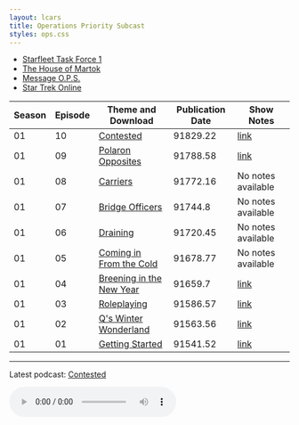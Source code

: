 ```yaml
---
layout: lcars
title: Operations Priority Subcast
styles: ops.css
---
```

<div class="ops-menu">
	<ul class="nav-menu">
		<li><a href="http://www.starfleettaskforce1.com/" target="_blank">Starfleet Task Force 1</a></li>
		<li><a href="http://www.thehouseofmartok.com/" target="_blank">The House of Martok</a></li>
		<li><a href="http://www.starfleettaskforce1.com/newpm/2136666" target="_blank">Message O.P.S.</a></li>
		<li><a href="http://sto.perfectworld.com" target="_blank">Star Trek Online</a></li>
	</ul>
</div>

| Season	| Episode		| Theme	and Download					| Publication Date 	| Show Notes		|
|-----------|---------------|---------------------------------------|-------------------|-------------------|
| 01		| 10			| [Contested][s01e10-dl]			 	| 91829.22			| [link][s01e10-n] 	|
| 01		| 09			| [Polaron Opposites][s01e09-dl]		| 91788.58			| [link][s01e09-n] 	|
| 01		| 08			| [Carriers][s01e08-dl]					| 91772.16			| No notes available|
| 01		| 07			| [Bridge Officers][s01e07-dl]			| 91744.8			| No notes available|
| 01		| 06			| [Draining][s01e06-dl]					| 91720.45			| No notes available|
| 01		| 05			| [Coming in From the Cold][s01e05-dl] 	| 91678.77			| No notes available|
| 01		| 04			| [Breening in the New Year][s01e04-dl]	| 91659.7			| [link][s01e04-n] 	|
| 01		| 03			| [Roleplaying][s01e03-dl]			 	| 91586.57			| [link][s01e03-n] 	|
| 01		| 02			| [Q's Winter Wonderland][s01e02-dl] 	| 91563.56			| [link][s01e02-n] 	|
| 01		| 01			| [Getting Started][s01e01-dl]		 	| 91541.52			| [link][s01e01-n] 	|

- - -

Latest podcast: [Contested][s01e10-dl]

<audio src="https://googledrive.com/host/0BzIk2_Rnx-GKRzhnSFBmUEZpMDA/OPS-s01e10.mp3" controls>
   Your browser does not support the audio element.
</audio>

<!-- References -->

[s01e01-dl]: https://googledrive.com/host/0BzIk2_Rnx-GKRzhnSFBmUEZpMDA/OPS-s01e01.mp3
[s01e02-dl]: https://googledrive.com/host/0BzIk2_Rnx-GKRzhnSFBmUEZpMDA/OPS-s01e02.mp3
[s01e03-dl]: https://googledrive.com/host/0BzIk2_Rnx-GKRzhnSFBmUEZpMDA/OPS-s01e03.mp3
[s01e04-dl]: https://googledrive.com/host/0BzIk2_Rnx-GKRzhnSFBmUEZpMDA/OPS-s01e04.mp3
[s01e05-dl]: https://googledrive.com/host/0BzIk2_Rnx-GKRzhnSFBmUEZpMDA/OPS-s01e05.mp3
[s01e06-dl]: https://googledrive.com/host/0BzIk2_Rnx-GKRzhnSFBmUEZpMDA/OPS-s01e06.mp3
[s01e07-dl]: https://googledrive.com/host/0BzIk2_Rnx-GKRzhnSFBmUEZpMDA/OPS-s01e07.mp3
[s01e08-dl]: https://googledrive.com/host/0BzIk2_Rnx-GKRzhnSFBmUEZpMDA/OPS-s01e08.mp3
[s01e09-dl]: https://googledrive.com/host/0BzIk2_Rnx-GKRzhnSFBmUEZpMDA/OPS-s01e09.mp3
[s01e10-dl]: https://googledrive.com/host/0BzIk2_Rnx-GKRzhnSFBmUEZpMDA/OPS-s01e10.mp3

[s01e01-n]: http://pastebin.com/nfshNXfW
[s01e02-n]: http://pastebin.com/Gjtn8krm
[s01e03-n]: http://pastebin.com/Tm8b7puq
[s01e04-n]: http://pastebin.com/zq5E7Jng
[s01e05-n]: #
[s01e06-n]: #
[s01e07-n]: #
[s01e08-n]: #
[s01e09-n]: http://pastebin.com/Hp6rKH8t
[s01e10-n]: http://pastebin.com/QVaDnUnz